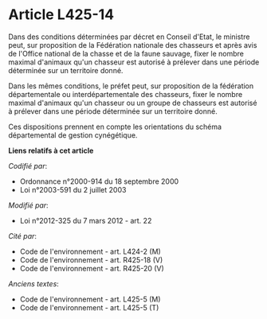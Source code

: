 # Article L425-14

Dans des conditions déterminées par décret en Conseil d'Etat, le ministre peut, sur proposition de la Fédération nationale
des chasseurs et après avis de l'Office national de la chasse et de la faune sauvage, fixer le nombre maximal d'animaux qu'un
chasseur est autorisé à prélever dans une période déterminée sur un territoire donné.

Dans les mêmes conditions, le préfet peut, sur proposition de la fédération départementale ou interdépartementale des
chasseurs, fixer le nombre maximal d'animaux qu'un chasseur ou un groupe de chasseurs est autorisé à prélever dans une
période déterminée sur un territoire donné.

Ces dispositions prennent en compte les orientations du schéma départemental de gestion cynégétique.

**Liens relatifs à cet article**

_Codifié par_:

  - Ordonnance n°2000-914 du 18 septembre 2000
  - Loi n°2003-591 du 2 juillet 2003

_Modifié par_:

  - Loi n°2012-325 du 7 mars 2012 - art. 22

_Cité par_:

  - Code de l'environnement - art. L424-2 (M)
  - Code de l'environnement - art. R425-18 (V)
  - Code de l'environnement - art. R425-20 (V)

_Anciens textes_:

  - Code de l'environnement - art. L425-5 (M)
  - Code de l'environnement - art. L425-5 (T)
